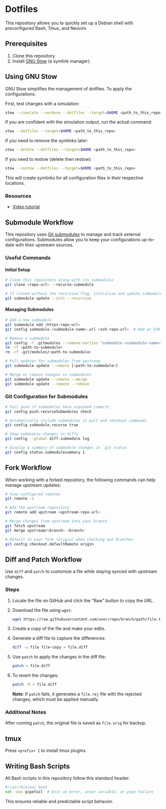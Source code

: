 # Dotfiles

This repository allows you to quickly set up a Debian shell with preconfigured Bash, Tmux, and Neovim.

## Prerequisites

1. Clone this repository
2. Install [GNU Stow](https://www.gnu.org/software/stow/) (a symlink manager).

## Using GNU Stow

GNU Stow simplifies the management of dotfiles. To apply the configurations:

First, test changes with a simulation:
```sh
stow --simulate --verbose --dotfiles --target=$HOME <path_to_this_repo>
```

If you are confident with the simulation output, run the actual command:
```sh
stow --dotfiles --target=$HOME <path_to_this_repo>
```

If you need to remove the symlinks later:
```sh
stow --delete --dotfiles --target=$HOME <path_to_this_repo>
```

If you need to restow (delete then restow):
```sh
stow --restow --dotfiles --target=$HOME <path_to_this_repo>
```

This will create symlinks for all configuration files in their respective locations.

### Resources
- [Video tutorial](https://www.youtube.com/watch?v=y6XCebnB9gs)

## Submodule Workflow

This repository uses [Git submodules](https://git-scm.com/book/en/v2/Git-Tools-Submodules) to manage and track external configurations. Submodules allow you to keep your configurations up-to-date with their upstream sources.

### Useful Commands

#### Initial Setup
```sh
# Clone this repository along with its submodules
git clone <repo-url> --recurse-submodule

# If cloned without the recursive flag, initialize and update submodules
git submodule update --init --recursive
```

#### Managing Submodules
```sh
# Add a new submodule
git submodule add <https-repo-url>
git config submodule.<submodule-name>.url <ssh-repo-url>  # Add an SSH URL for private use

# Remove a submodule
git config -f .gitmodules --remove-section "submodule.<submodule-name>"
rm -rf <path-to-submodule>
rm -rf .git/modules/<path-to-submodule>

# Pull updates for submodules from upstream
git submodule update --remote [<path-to-submodule>]

# Merge or rebase changes in submodules
git submodule update --remote --merge
git submodule update --remote --rebase
```

### Git Configuration for Submodules
```sh
# Fail push if submodules have unpushed commits
git config push.recurseSubmodules check

# Automatically include submodules in pull and checkout commands
git config submodule.recurse true

# Show submodule changes in diffs
git config --global diff.submodule log

# Display a summary of submodule changes in `git status`
git config status.submodulesummary 1
```

## Fork Workflow

When working with a forked repository, the following commands can help manage upstream updates:

```sh
# View configured remotes
git remote -v

# Add the upstream repository
git remote add upstream <upstream-repo-url>

# Merge changes from upstream into your branch
git fetch upstream
git merge upstream/<branch> <branch>

# Default to your fork (origin) when checking out branches
git config checkout.defaultRemote origin
```

## Diff and Patch Workflow

Use `diff` and `patch` to customize a file while staying synced with upstream changes.

### Steps
1. Locate the file on GitHub and click the "Raw" button to copy the URL.
2. Download the file using `wget`:
   ```sh
   wget https://raw.githubusercontent.com/user/repo/branch/path/file.txt
   ```
3. Create a copy of the file and make your edits.
4. Generate a diff file to capture the differences:
   ```sh
   diff -u file file-copy > file.diff
   ```
5. Use `patch` to apply the changes in the diff file:
   ```sh
   patch < file.diff
   ```
6. To revert the changes:
   ```sh
   patch -R < file.diff
   ```

   **Note**: If `patch` fails, it generates a `file.rej` file with the rejected changes, which must be applied manually.

### Additional Notes
After running `patch`, the original file is saved as `file.orig` for backup.

## tmux

Press `<prefix> I` to install tmux plugins

## Writing Bash Scripts

All Bash scripts in this repository follow this standard header:

```sh
#!/usr/bin/env bash
set -euo pipefail  # Exit on error, unset variable, or pipe failure
```

This ensures reliable and predictable script behavior.
